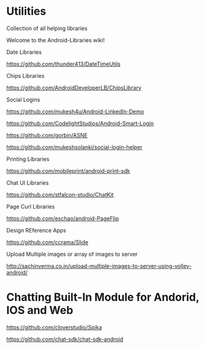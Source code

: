 # Utilities
Collection of all helping libraries

Welcome to the Android-Libraries wiki!

Date Libraries

https://github.com/thunder413/DateTimeUtils

Chips Libraries

https://github.com/AndroidDeveloperLB/ChipsLibrary

Social Logins

https://github.com/mukesh4u/Android-LinkedIn-Demo

https://github.com/CodelightStudios/Android-Smart-Login

https://github.com/gorbin/ASNE

https://github.com/mukeshsolanki/social-login-helper

Printing Libraries

https://github.com/mobileprint/android-print-sdk

Chat UI Libraries

https://github.com/stfalcon-studio/ChatKit

Page Curl Libraries

https://github.com/eschao/android-PageFlip

Design REference Apps

https://github.com/ccrama/Slide

Upload Multiple images or array of images to server 

http://sachinverma.co.in/upload-multiple-images-to-server-using-volley-android/

# Chatting Built-In Module for Andorid, IOS and Web

https://github.com/cloverstudio/Spika

https://github.com/chat-sdk/chat-sdk-android
